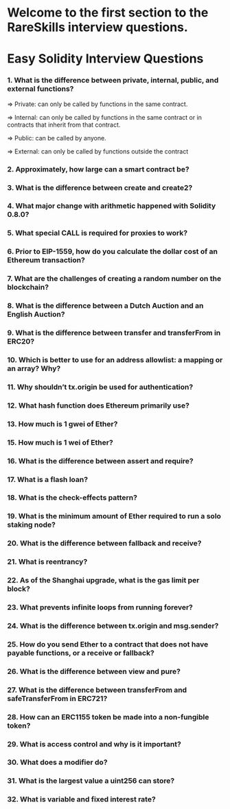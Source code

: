 # Welcome to the first section to the RareSkills interview questions.

# Easy Solidity Interview Questions

### 1. What is the difference between private, internal, public, and external functions?
=>  Private: can only be called by functions in the same contract.

=>  Internal: can only be called by functions in the same contract or in contracts that inherit from that contract.

=>  Public: can be called by anyone.

=>  External: can only be called by functions outside the contract

### 2. Approximately, how large can a smart contract be?

### 3. What is the difference between create and create2?

### 4. What major change with arithmetic happened with Solidity 0.8.0?

### 5. What special CALL is required for proxies to work?

### 6. Prior to EIP-1559, how do you calculate the dollar cost of an Ethereum transaction?

### 7. What are the challenges of creating a random number on the blockchain?

### 8. What is the difference between a Dutch Auction and an English Auction?

### 9. What is the difference between transfer and transferFrom in ERC20?

### 10. Which is better to use for an address allowlist: a mapping or an array? Why?

### 11. Why shouldn’t tx.origin be used for authentication?

### 12. What hash function does Ethereum primarily use?

### 13. How much is 1 gwei of Ether?
    
### 15. How much is 1 wei of Ether?

### 16. What is the difference between assert and require?

### 17. What is a flash loan?

### 18. What is the check-effects pattern?

### 19. What is the minimum amount of Ether required to run a solo staking node?

### 20. What is the difference between fallback and receive?

### 21. What is reentrancy?

### 22. As of the Shanghai upgrade, what is the gas limit per block?

### 23. What prevents infinite loops from running forever?

### 24. What is the difference between tx.origin and msg.sender?

### 25. How do you send Ether to a contract that does not have payable functions, or a receive or fallback?

### 26. What is the difference between view and pure?

### 27. What is the difference between transferFrom and safeTransferFrom in ERC721?

### 28. How can an ERC1155 token be made into a non-fungible token?

### 29. What is access control and why is it important?

### 30. What does a modifier do?

### 31. What is the largest value a uint256 can store?

### 32. What is variable and fixed interest rate?
